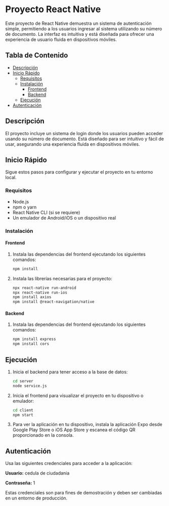 # Proyecto React Native

Este proyecto de React Native demuestra un sistema de autenticación simple, permitiendo a los usuarios ingresar al sistema utilizando su número de documento. La interfaz es intuitiva y está diseñada para ofrecer una experiencia de usuario fluida en dispositivos móviles.

## Tabla de Contenido

- [Descripción](#descripción)
- [Inicio Rápido](#inicio-rápido)
  - [Requisitos](#requisitos)
  - [Instalación](#instalación)
    - [Frontend](#frontend)
    - [Backend](#backend)
  - [Ejecución](#ejecución)
- [Autenticación](#autenticación)

## Descripción

El proyecto incluye un sistema de login donde los usuarios pueden acceder usando su número de documento. Está diseñado para ser intuitivo y fácil de usar, asegurando una experiencia fluida en dispositivos móviles.

## Inicio Rápido

Sigue estos pasos para configurar y ejecutar el proyecto en tu entorno local.

### Requisitos

- Node.js
- npm o yarn
- React Native CLI (si se requiere)
- Un emulador de Android/iOS o un dispositivo real

### Instalación

#### Frontend

1. Instala las dependencias del frontend ejecutando los siguientes comandos:

   ```bash
   npm install
    ```

1. Instala las librerías necesarias para el proyecto:

    ```bash
    npx react-native run-android
    npx react-native run-ios
    npm install axios
    npm install @react-navigation/native
    ```

#### Backend

1. Instala las dependencias del frontend ejecutando los siguientes comandos:

    ```bash
    npm install express 
    npm install cors
    ```

## Ejecución
1. Inicia el backend para tener acceso a la base de datos:


    ```bash
    cd server
    node service.js
    ```
2. Inicia el frontend para visualizar el proyecto en tu dispositivo o emulador:

    ```bash
    cd client
    npm start
    ```
3. Para ver la aplicación en tu dispositivo, instala la aplicación Expo desde Google Play Store o iOS App Store y escanea el código QR proporcionado en la consola.
## Autenticación
Usa las siguientes credenciales para acceder a la aplicación:

**Usuario:** cedula de ciudadania

**Contraseña:** 1

Estas credenciales son para fines de demostración y deben ser cambiadas en un entorno de producción.